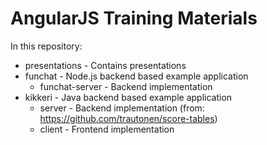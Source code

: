 # AngularJS Training Materials

In this repository:

- presentations - Contains presentations
- funchat - Node.js backend based example application
  - funchat-server - Backend implementation
- kikkeri - Java backend based example application
  - server - Backend implementation (from: https://github.com/trautonen/score-tables)
  - client - Frontend implementation
